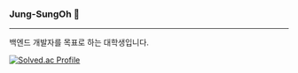 ### Jung-SungOh 👋
---
백엔드 개발자를 목표로 하는 대학생입니다.

[![Solved.ac Profile](http://mazassumnida.wtf/api/v2/generate_badge?boj=tryjso)](https://solved.ac/tryjso/)

